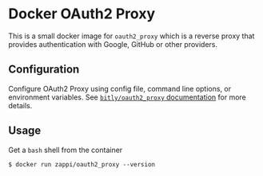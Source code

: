 # Docker OAuth2 Proxy

This is a small docker image for `oauth2_proxy` which is a reverse proxy
that provides authentication with Google, GitHub or other providers.

## Configuration

Configure OAuth2 Proxy using config file, command line options, or
environment variables. See [`bitly/oauth2_proxy` documentation][1] for
more details.

## Usage

Get a `bash` shell from the container

    $ docker run zappi/oauth2_proxy --version

[1]: https://github.com/bitly/oauth2_proxy
